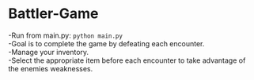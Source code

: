 ﻿# Battler-Game

-Run from main.py: `python main.py` <br>
-Goal is to complete the game by defeating each encounter. <br>
-Manage your inventory. <br>
-Select the appropriate item before each encounter to take advantage of the enemies weaknesses. <br>
